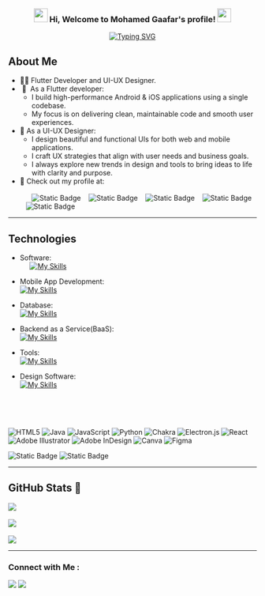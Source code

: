 <h3 align="center">
  <img src="https://media.giphy.com/media/hvRJCLFzcasrR4ia7z/giphy.gif" width="28">
  Hi, Welcome to Mohamed Gaafar's profile!
  <img src="https://media.giphy.com/media/hvRJCLFzcasrR4ia7z/giphy.gif" width="28">
</h3>

<p align=center> 
<a href="https://git.io/typing-svg"><img src="https://readme-typing-svg.demolab.com?font=roboto&weight=500&size=24&pause=1000&color=1E9AD7&background=FFFFFF00&center=true&vCenter=true&width=435&lines=Flutter+Developer;UI+UX+Designer;Keep+Learning+Keep+Growing" alt="Typing SVG" /></a>
</p> 

## About Me
- 👨‍💻​ Flutter Developer and UI-UX Designer.<br/>
- &nbsp;📱 &nbsp;As a Flutter developer:<br/>
  - I build high-performance Android & iOS applications using a single codebase.<br/>
  - My focus is on delivering clean, maintainable code and smooth user experiences.<br/>
- 🎨 As a UI-UX Designer:<br/> 
  - I design beautiful and functional UIs for both web and mobile applications.<br/>
  - I craft UX strategies that align with user needs and business goals.<br/>
  - I always explore new trends in design and tools to bring ideas to life with clarity and purpose.<br/>
- 🔗 Check out my profile at:<br/><br/>&nbsp;&nbsp;&nbsp;&nbsp;&nbsp;
![Static Badge](https://img.shields.io/badge/Telegram-dark?style=flat&logo=telegram&labelColor=white&color=grey&link=https%3A%2F%2Ft.me%2Fmohamediagaafar)
&nbsp;&nbsp;
![Static Badge](https://img.shields.io/badge/Instagram-dark?style=flat&logo=instagram&logoColor=%23d61600&labelColor=white&color=grey&link=%20https%3A%2F%2Fwww.instagram.com%2Fmohamediagaafar%3Figsh%3DMWsxODB5N2FteW5pbg%3D%3D)
&nbsp;&nbsp;
![Static Badge](https://img.shields.io/badge/LinkedIn-dark?style=flat&logo=linkedIn&logoColor=%23d61600&label=in&labelColor=%230064b2&color=grey&link=https%3A%2F%2Fwww.linkedin.com%2Fcompany%2Fmohamediagaafar%2F)
&nbsp;&nbsp;
![Static Badge](https://img.shields.io/badge/Daily.dev-M?style=flat&logo=dailydotdev&logoColor=white&labelColor=%23141414&color=grey&link=https%3A%2F%2Fapp.daily.dev%2Fmohammediagaafar)
&nbsp;&nbsp;
![Static Badge](https://img.shields.io/badge/CodePen-M?style=flat&logo=codepen&logoColor=white&labelColor=%23141414&color=grey&link=https%3A%2F%2Fcodepen.io%2Fmohamediagaafar)



---


## Technologies
- Software: <br/>&nbsp;&nbsp;&nbsp;&nbsp;
[![My Skills](https://skillicons.dev/icons?i=dart,flutter,codepen,sqlite,firebase,postman,git,github,androidstudio,vscode,figma,xd,ai,ps&theme=dark)](https://skillicons.dev)

- Mobile App Development: <br/>
[![My Skills](https://skillicons.dev/icons?i=dart,flutter&theme=dark)](https://skillicons.dev)

- Database: <br/>
[![My Skills](https://skillicons.dev/icons?i=sqlite,mysql&theme=dark)](https://skillicons.dev)

- Backend as a Service(BaaS): <br/>
[![My Skills](https://skillicons.dev/icons?i=firebase&theme=dark)](https://skillicons.dev)

- Tools: <br/>
[![My Skills](https://skillicons.dev/icons?i=git,github,postman,codepen,androidstudio,vscodes&theme=dark)](https://skillicons.dev)

- Design Software: <br/>
[![My Skills](https://skillicons.dev/icons?i=xd,figma,framer,ai,ps&theme=dark)](https://skillicons.dev)




<br/>
<br/>
<br/>





![HTML5](https://img.shields.io/badge/html5-%23E34F26.svg?style=for-the-badge&logo=html5&logoColor=white) ![Java](https://img.shields.io/badge/java-%23ED8B00.svg?style=for-the-badge&logo=openjdk&logoColor=white) ![JavaScript](https://img.shields.io/badge/javascript-%23323330.svg?style=for-the-badge&logo=javascript&logoColor=%23F7DF1E) ![Python](https://img.shields.io/badge/python-3670A0?style=for-the-badge&logo=python&logoColor=ffdd54) ![Chakra](https://img.shields.io/badge/chakra-%234ED1C5.svg?style=for-the-badge&logo=chakraui&logoColor=white) ![Electron.js](https://img.shields.io/badge/Electron-191970?style=for-the-badge&logo=Electron&logoColor=white) ![React](https://img.shields.io/badge/react-%2320232a.svg?style=for-the-badge&logo=react&logoColor=%2361DAFB) ![Adobe Illustrator](https://img.shields.io/badge/adobe%20illustrator-%23FF9A00.svg?style=for-the-badge&logo=adobe%20illustrator&logoColor=white) ![Adobe InDesign](https://img.shields.io/badge/Adobe%20InDesign-49021F?style=for-the-badge&logo=adobeindesign&logoColor=FF3366) ![Canva](https://img.shields.io/badge/Canva-%2300C4CC.svg?style=for-the-badge&logo=Canva&logoColor=white) ![Figma](https://img.shields.io/badge/figma-%23F24E1E.svg?style=for-the-badge&logo=figma&logoColor=white)


![Static Badge](https://img.shields.io/badge/Dart%20-Flutter-red?logoColor=white)
![Static Badge](https://img.shields.io/badge/Telegram-black?style=flat&logo=telegram)



---
## GitHub Stats 🌱​
![](https://github-readme-stats.vercel.app/api/top-langs/?username=Btelgeuse&theme=transparent&hide_border=false&include_all_commits=false&count_private=false&layout=compact)<br/>
<br/>
![](https://github-readme-stats.vercel.app/api?username=Btelgeuse&theme=transparent&hide_border=false&include_all_commits=false&count_private=false)<br/>
<br/>
![](https://nirzak-streak-stats.vercel.app/?user=Btelgeuse&theme=transparent&hide_border=false)<br/>



---
### Connect with Me :

<a href="https://linkedin.com/in/mohamediag" target="_blank"><img src="https://img.shields.io/badge/-Mohamed%20Gaafar-0077B5?style=for-the-badge&logo=LinkedIn&logoColor=white"/></a>
<a href="https://t.me/MohamedIAG" target="_blank"><img src="https://img.shields.io/badge/-Telegram-0077B5?style=for-the-badge&logo=Telegram&logoColor=white"/></a>


<!-- Proudly created with GPRM ( https://gprm.itsvg.in ) -->
